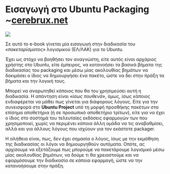 # Εισαγωγή στο Ubuntu Packaging ~[cerebrux.net](https://cerebrux.net)


![](https://cerebrux.files.wordpress.com/2016/04/introduction-to-ubuntu-pagkaging.png?w=680)



Σε αυτό το e-book γίνεται μία εισαγωγή στην διαδικασία του «*πακεταρίσματος*» λογισμικού (ΕΛ/ΛΑΚ) για το Ubuntu.

Έχει ως στόχο να βοηθήσει τον αναγνώστη, είτε αυτός είναι αρχάριος χρήστης στο Ubuntu, είτε έμπειρος, να κατανοήσει τα βασικά βήματα της διαδικασίας του packaging και μέσω μίας ακολουθίας βημάτων να δοκιμάσει ο ίδιος να δημιουργήσει ένα πακέτο, ώστε να δει στην πράξη τα βήματα και την λογική τους.

Μπορεί να αναρωτηθεί κάποιος που θα του χρησιμεύσει αυτή η διαδικασία. Η απάντηση είναι «*ίσως πουθενά*», όμως, ίσως κάποιος ενδιαφέρεται να μάθει πως γίνεται για διάφορους λόγους. Είτε για την συνεισφορά στο **Ubuntu Project** υπό τη μορφή προσθήκης πακέτων στα επίσημα αποθετήρια (ή σε προσωπικό αποθετήριο τρίτων), είτε για να έχει ο ίδιος στο σύστημά του τελευταίες εκδόσεις εφαρμογών των που χρησιμοποιεί, χωρίς να περιμένει κάποια άλλη ομάδα να τις αναβαθμίσει, αλλά και για άλλους λόγους που ισχύουν για τον εκάστοτε packager.

Η αλήθεια είναι, πως, δεν έχει σημασία ο λόγος, ίσως με την εκμάθηση της διαδικασίας οι λόγοι να δημιουργηθούν αυτόματα. Οπότε, ας αρχίσουμε να εξετάζουμε πως μπορούμε να πακετάρουμε λογισμικό μέσω μίας ακολουθίας βημάτων, να δούμε τι θα χρειαστούμε και να εφαρμόσουμε την διαδικασία σε κάποια εφαρμογή, ώστε να την κατανοήσουμε στην πράξη.
